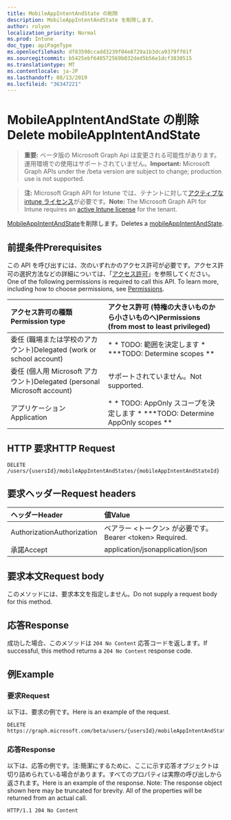 ```yaml
---
title: MobileAppIntentAndState の削除
description: MobileAppIntentAndState を削除します。
author: rolyon
localization_priority: Normal
ms.prod: Intune
doc_type: apiPageType
ms.openlocfilehash: df83598ccadd3239f04e8729a1b3dca9379ff01f
ms.sourcegitcommit: b5425ebf648572569b032ded5b56e1dcf3830515
ms.translationtype: MT
ms.contentlocale: ja-JP
ms.lasthandoff: 08/13/2019
ms.locfileid: "36347221"
---
```

# <a name="delete-mobileappintentandstate"></a><span data-ttu-id="cdc3d-103">MobileAppIntentAndState の削除</span><span class="sxs-lookup"><span data-stu-id="cdc3d-103">Delete mobileAppIntentAndState</span></span>

> <span data-ttu-id="cdc3d-104">**重要:** ベータ版の Microsoft Graph Api は変更される可能性があります。運用環境での使用はサポートされていません。</span><span class="sxs-lookup"><span data-stu-id="cdc3d-104">**Important:** Microsoft Graph APIs under the /beta version are subject to change; production use is not supported.</span></span>

> <span data-ttu-id="cdc3d-105">**注:** Microsoft Graph API for Intune では、テナントに対して[アクティブな intune ライセンス](https://go.microsoft.com/fwlink/?linkid=839381)が必要です。</span><span class="sxs-lookup"><span data-stu-id="cdc3d-105">**Note:** The Microsoft Graph API for Intune requires an [active Intune license](https://go.microsoft.com/fwlink/?linkid=839381) for the tenant.</span></span>

<span data-ttu-id="cdc3d-106">[MobileAppIntentAndState](../resources/intune-troubleshooting-mobileappintentandstate.md)を削除します。</span><span class="sxs-lookup"><span data-stu-id="cdc3d-106">Deletes a [mobileAppIntentAndState](../resources/intune-troubleshooting-mobileappintentandstate.md).</span></span>

## <a name="prerequisites"></a><span data-ttu-id="cdc3d-107">前提条件</span><span class="sxs-lookup"><span data-stu-id="cdc3d-107">Prerequisites</span></span>
<span data-ttu-id="cdc3d-p101">この API を呼び出すには、次のいずれかのアクセス許可が必要です。アクセス許可の選択方法などの詳細については、「[アクセス許可](/graph/permissions-reference)」を参照してください。</span><span class="sxs-lookup"><span data-stu-id="cdc3d-p101">One of the following permissions is required to call this API. To learn more, including how to choose permissions, see [Permissions](/graph/permissions-reference).</span></span>

|<span data-ttu-id="cdc3d-110">アクセス許可の種類</span><span class="sxs-lookup"><span data-stu-id="cdc3d-110">Permission type</span></span>|<span data-ttu-id="cdc3d-111">アクセス許可 (特権の大きいものから小さいものへ)</span><span class="sxs-lookup"><span data-stu-id="cdc3d-111">Permissions (from most to least privileged)</span></span>|
|:---|:---|
|<span data-ttu-id="cdc3d-112">委任 (職場または学校のアカウント)</span><span class="sxs-lookup"><span data-stu-id="cdc3d-112">Delegated (work or school account)</span></span>|<span data-ttu-id="cdc3d-113">\* \* TODO: 範囲を決定します \* \*</span><span class="sxs-lookup"><span data-stu-id="cdc3d-113">\*\*TODO: Determine scopes \*\*</span></span>|
|<span data-ttu-id="cdc3d-114">委任 (個人用 Microsoft アカウント)</span><span class="sxs-lookup"><span data-stu-id="cdc3d-114">Delegated (personal Microsoft account)</span></span>|<span data-ttu-id="cdc3d-115">サポートされていません。</span><span class="sxs-lookup"><span data-stu-id="cdc3d-115">Not supported.</span></span>|
|<span data-ttu-id="cdc3d-116">アプリケーション</span><span class="sxs-lookup"><span data-stu-id="cdc3d-116">Application</span></span>|<span data-ttu-id="cdc3d-117">\* \* TODO: AppOnly スコープを決定します \* \*</span><span class="sxs-lookup"><span data-stu-id="cdc3d-117">\*\*TODO: Determine AppOnly scopes \*\*</span></span>|

## <a name="http-request"></a><span data-ttu-id="cdc3d-118">HTTP 要求</span><span class="sxs-lookup"><span data-stu-id="cdc3d-118">HTTP Request</span></span>
<!-- {
  "blockType": "ignored"
}
-->
``` http
DELETE /users/{usersId}/mobileAppIntentAndStates/{mobileAppIntentAndStateId}
```

## <a name="request-headers"></a><span data-ttu-id="cdc3d-119">要求ヘッダー</span><span class="sxs-lookup"><span data-stu-id="cdc3d-119">Request headers</span></span>
|<span data-ttu-id="cdc3d-120">ヘッダー</span><span class="sxs-lookup"><span data-stu-id="cdc3d-120">Header</span></span>|<span data-ttu-id="cdc3d-121">値</span><span class="sxs-lookup"><span data-stu-id="cdc3d-121">Value</span></span>|
|:---|:---|
|<span data-ttu-id="cdc3d-122">Authorization</span><span class="sxs-lookup"><span data-stu-id="cdc3d-122">Authorization</span></span>|<span data-ttu-id="cdc3d-123">ベアラー &lt;トークン&gt; が必要です。</span><span class="sxs-lookup"><span data-stu-id="cdc3d-123">Bearer &lt;token&gt; Required.</span></span>|
|<span data-ttu-id="cdc3d-124">承諾</span><span class="sxs-lookup"><span data-stu-id="cdc3d-124">Accept</span></span>|<span data-ttu-id="cdc3d-125">application/json</span><span class="sxs-lookup"><span data-stu-id="cdc3d-125">application/json</span></span>|

## <a name="request-body"></a><span data-ttu-id="cdc3d-126">要求本文</span><span class="sxs-lookup"><span data-stu-id="cdc3d-126">Request body</span></span>
<span data-ttu-id="cdc3d-127">このメソッドには、要求本文を指定しません。</span><span class="sxs-lookup"><span data-stu-id="cdc3d-127">Do not supply a request body for this method.</span></span>

## <a name="response"></a><span data-ttu-id="cdc3d-128">応答</span><span class="sxs-lookup"><span data-stu-id="cdc3d-128">Response</span></span>
<span data-ttu-id="cdc3d-129">成功した場合、このメソッドは `204 No Content` 応答コードを返します。</span><span class="sxs-lookup"><span data-stu-id="cdc3d-129">If successful, this method returns a `204 No Content` response code.</span></span>

## <a name="example"></a><span data-ttu-id="cdc3d-130">例</span><span class="sxs-lookup"><span data-stu-id="cdc3d-130">Example</span></span>

### <a name="request"></a><span data-ttu-id="cdc3d-131">要求</span><span class="sxs-lookup"><span data-stu-id="cdc3d-131">Request</span></span>
<span data-ttu-id="cdc3d-132">以下は、要求の例です。</span><span class="sxs-lookup"><span data-stu-id="cdc3d-132">Here is an example of the request.</span></span>
``` http
DELETE https://graph.microsoft.com/beta/users/{usersId}/mobileAppIntentAndStates/{mobileAppIntentAndStateId}
```

### <a name="response"></a><span data-ttu-id="cdc3d-133">応答</span><span class="sxs-lookup"><span data-stu-id="cdc3d-133">Response</span></span>
<span data-ttu-id="cdc3d-p102">以下は、応答の例です。注:簡潔にするために、ここに示す応答オブジェクトは切り詰められている場合があります。すべてのプロパティは実際の呼び出しから返されます。</span><span class="sxs-lookup"><span data-stu-id="cdc3d-p102">Here is an example of the response. Note: The response object shown here may be truncated for brevity. All of the properties will be returned from an actual call.</span></span>
``` http
HTTP/1.1 204 No Content
```






